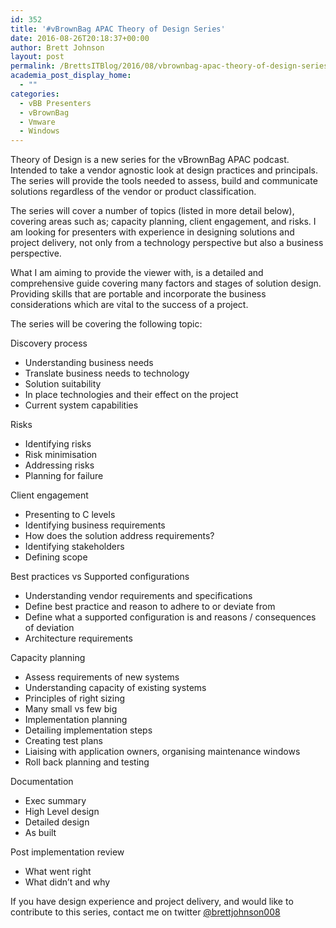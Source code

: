 ```yaml
---
id: 352
title: '#vBrownBag APAC Theory of Design Series'
date: 2016-08-26T20:18:37+00:00
author: Brett Johnson
layout: post
permalink: /BrettsITBlog/2016/08/vbrownbag-apac-theory-of-design-series/
academia_post_display_home:
  - ""
categories:
  - vBB Presenters
  - vBrownBag
  - Vmware
  - Windows
---
```

Theory of Design is a new series for the vBrownBag APAC podcast. Intended to take a vendor agnostic look at design practices and principals. The series will provide the tools needed to assess, build and communicate solutions regardless of the vendor or product classification.

The series will cover a number of topics (listed in more detail below), covering areas such as; capacity planning, client engagement, and risks. I am looking for presenters with experience in designing solutions and project delivery, not only from a technology perspective but also a business perspective.

What I am aiming to provide the viewer with, is a detailed and comprehensive guide covering many factors and stages of solution design. Providing skills that are portable and incorporate the business considerations which are vital to the success of a project.

The series will be covering the following topic:

Discovery process

  * Understanding business needs
  * Translate business needs to technology
  * Solution suitability
  * In place technologies and their effect on the project
  * Current system capabilities

Risks

  * Identifying risks
  * Risk minimisation
  * Addressing risks
  * Planning for failure

Client engagement

  * Presenting to C levels
  * Identifying business requirements
  * How does the solution address requirements?
  * Identifying stakeholders
  * Defining scope

Best practices vs Supported configurations

  * Understanding vendor requirements and specifications
  * Define best practice and reason to adhere to or deviate from
  * Define what a supported configuration is and reasons / consequences of deviation
  * Architecture requirements

Capacity planning

  * Assess requirements of new systems
  * Understanding capacity of existing systems
  * Principles of right sizing
  * Many small vs few big
  * Implementation planning
  * Detailing implementation steps
  * Creating test plans
  * Liaising with application owners, organising maintenance windows
  * Roll back planning and testing

Documentation

  * Exec summary
  * High Level design
  * Detailed design
  * As built

Post implementation review

  * What went right
  * What didn&#8217;t and why

If you have design experience and project delivery, and would like to contribute to this series, contact me on twitter [@brettjohnson008](https://twitter.com/BrettJohnson008)